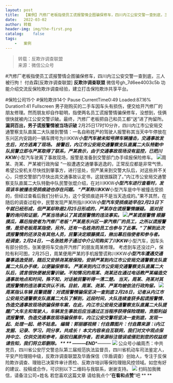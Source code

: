 ```yaml
---
layout:	post
title:	【案例】汽修厂老板指使员工谎报警情企图骗保修车，四川内江公安交警一查到底，三人被行拘！
date:	2022-03-02
author:	转载
header-img:	img/the-first.png
catalog:	false
tags:
	-	案例
---
```


<blockquote><p>转载：反欺诈调查联盟<br>
来源：微信公众号</p></blockquote>

#汽修厂老板指使员工谎报警情企图骗保修车，四川内江公安交警一查到底，三人被行拘！
付垚霖[反欺诈调查联盟]
**反欺诈调查联盟**
微信号gh_7d6ee4003c5b
功能介绍交流反保险欺诈调查经验，建立打击保险欺诈共享平台。

#保险公司15个
#保险欺诈14个
Pause
CurrentTime0:49
Loaded:87.16%
Duration1:41
Fullscreen
男子刚购买的二手车因车头有损伤，便交给开汽修厂的朋友修理。然而朋友却自作聪明，指使两名员工谎报警情骗保修车，没想到，伎俩很快就被内江公安交警识破。最终，汽修厂老板把自己和员工都“送”进了拘留所。
**漏洞百出，男子谎报警情被当场识破**
2月25日17时10分许，四川内江市公安局交通警察支队直属二大队接到警情：一名自称姓严的驾驶人报警称其当天中午停放在东兴区内安路的一辆车牌号为川KKW***小型汽车被未知号牌车辆撞击，交通事故发生后，对方逃离了现场。
接警后，内江市公安局交通警察支队直属二大队特勤中队民警立即与严某取得了联系，严某表示，由于交通事故现场没有监控，已把川KKW***小型汽车驶离了事故现场，报警是准备到交警部门办手续报保险修车。
![]({{site.baseurl}}/postimg/L6usUGPiatBSmNHSyOicGqx4WicTYppazicKuviaAjVLGRzlialeUjxtRo7VAtPbo1yywUeBJoxORGrafK4hgExKspPw.jpeg)​
周某、尧某、严某被行政拘留
“一般遭遇交通肇事逃逸的，正常反应都是非常气愤，希望公安机关尽快找到肇事方，进行惩处，但严某来到交警大队后，对这些并不关心，只想交警部门尽快出具交通事故认定书，这就很蹊跷了。”内江市公安局交通警察支队直属二大队特勤中队民警张焜介绍，在对川KKW***小型汽车进行查看时，发现该车被撞击受损痕迹也存在问题。
“严某称川KKW***小型汽车是中午被撞击受损的，但经过查看后我们分析认为，这个受损痕迹并不是当天造成的。”果不其然，在随后的调查过程中，民警发现严某所指川KKW***小型汽车受损痕迹早在2月23日下午就已经形成，但严某却称是2月25日形成的，严某存在谎报警情嫌疑。
面对民警的询问和证据，严某当场承认了其谎报警情的违法事实。
![]({{site.baseurl}}/postimg/L6usUGPiatBSmNHSyOicGqx4WicTYppazicKzyht7to0gnVSaxxRicZaPvSVDas5sicEKTmziaVlgjc2x6xia1y2bIDmKA.jpeg)​
严某谎报警情
**顺藤摸瓜，幕后指使者为汽修厂老板**
“严某是东兴区一家汽修厂的员工，之所以谎报警情，是受老板周某指使，另外，还有一名姓尧的员工也参与了此事。”了解到此次谎报警情的还涉及有其他人员，民警决定顺藤摸瓜，揪出幕后指使者和参与者。
经调查，2月24日，一名张姓男子通过中介公司购买了川KKW***小型汽车，因车头有部分损伤，张某便将车交由开汽修厂的朋友周某修理。
考虑到车还没过户，保险有利可图，2月25日，周某便用严某的手机报警谎称川KKW***小型汽车遭遇交通肇事逃逸受损，随后又安排尧某报保险，安排严某到内江市公安局交通警察支队直属二大队办手续，以便骗保修车。
严某来到内江市公安局交通警察支队直属二大队后，谎言很快便被民警识破。不知情况的周某、尧某还在通过电话教严某编造交通事故地点和时间，殊不知，对话被民警听得一清二楚。
当天，周某、尧某对其谎报警情的违法事实供认不讳。目前，周某、尧某、严某均被依法行政拘留。
![]({{site.baseurl}}/postimg/L6usUGPiatBSmNHSyOicGqx4WicTYppazicKLKUg4kgYqHI9ORTePhbJsicqgZbNMcqPibSYt0su46TPvwww522xgt6A.jpeg)​
周某指认车辆
民警提醒：对谎报警情骗保坚决一查到底
2月28日，记者从内江市公安局交通警察支队直属二大队了解到，近段时间，大队连续查获多起谎报警情、伪造交通事故现场欲骗保修车案，在此，内江市公安局交通警察支队直属二大队提醒广大车主和驾驶人，车辆发生事故后应当通过正当程序获得保险理赔，贪图利益谎报警情、伪造交通事故现场骗保修车，内江公安交警将坚决一查到底，发现一起、处理一起、绝不姑息。
编辑：郭丽娜视频：付垚霖图片：付垚霖来源：i内江
发掘、记录、学习，同分享，共成长！
本文内容来自互联网，我们对文中观点保持中立、仅供交流和参考，版权归属原作者，若来源标注错误或侵犯到您的权益烦请告知，我们将立即删除。
**
**
———END****———
![]({{site.baseurl}}/postimg/L6usUGPiatBSs5Yxdp5NU9dpdqWanE7Mq7XpTo0mwlia1gia9NNFGTRYKdpVvrK2KgpAPictg52F8U9sicXI1jQ1dzA.jpeg)
公众号小编周杰：中共党员，四川省公安厅交警总队第三届规范执法监督员，四川省机动车司法鉴定人，平安产险理赔中级，反欺诈调查联盟及华盾保信（华盾调查）创始人，专注于反保险欺诈调查、理赔已决案件审计质检、反欺诈培训等保险理赔风控领域。如您有好的建议、投稿或合作，可识别以下二维码与我联系，谢谢支持。
![]({{site.baseurl}}/postimg/L6usUGPiatBS3wrVRuWQYeic3juNbQs2kiaCeq6U3Y7sobzUaIjwichkaPNyMQzDdM5fXhxqgA74BJYGaLDib5TIqKA.jpeg)
扫码加我微信，请备注公司+姓名
若您喜欢这篇文章
请给我点个“**在看和点赞**”吧
**
**
